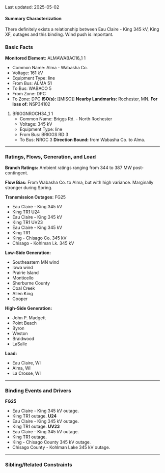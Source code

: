 Last updated: 2025-05-02
#### Summary Characterization
There definitely exists a relationship between Eau Claire - King 345 kV, King XF, outages and this binding. Wind push is important.
### Basic Facts
**Monitored Element:** ALMAWABAC16_1 1
- Common Name:  Alma - Wabasha Co.
- Voltage: 161 kV
- Equipment Type: line
- From Bus:  ALMA 51
- To Bus: WABACO 5
- From Zone: DPC
- To Zone: DPC
**ISO(s):** [[MISO]]
**Nearby Landmarks:** Rochester, MN.
**For loss of:** NSP34102
1. BRIGGNROCH34_1 1
    - Common Name: Briggs Rd. - North Rochester
    - Voltage: 345 kV
	- Equipment Type: line
    - From Bus: BRIGGS RD 3
    - To Bus: NROC 3
**Direction Bound:** from Wabasha Co. to Alma.

---
### Ratings, Flows, Generation, and Load
**Branch Ratings:**
Ambient ratings ranging from 344 to 387 MW post-contingent.

**Flow Bias:**
From Wabasha Co. to Alma, but with high variance. Marginally stronger during Spring.

**Transmission Outages:**
FG25
- Eau Claire - King 345 kV
- King TR1
U24
- Eau Claire - King 345 kV
- King TR1
UV23
- Eau Claire - King 345 kV
- King TR1
- King - Chisago Co. 345 kV
- Chisago - Kohlman Lk. 345 kV

**Low-Side Generation:**
- Southeastern MN wind
- Iowa wind
- Prairie Island
- Monticello
- Sherburne County
- Coal Creek
- Allen King
- Cooper

**High-Side Generation:**
- John P. Madgett
- Point Beach
- Byron
- Weston
- Braidwood
- LaSalle

**Load:**
- Eau Claire, WI
- Alma, WI
- La Crosse, WI

---
### Binding Events and Drivers
**FG25**
- Eau Claire - King 345 kV outage.
- King TR1 outage.
**U24**
- Eau Claire - King 345 kV outage.
- King TR1 outage.
**UV23**
- Eau Claire - King 345 kV outage.
- King TR1 outage.
- King - Chisago County 345 kV outage.
- Chisago County - Kohlman Lake 345 kV outage.

---
### Sibling/Related Constraints

